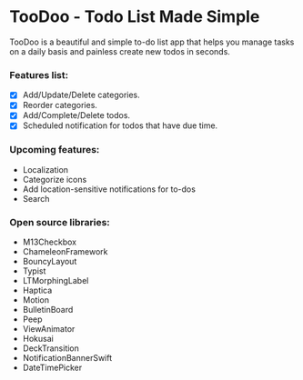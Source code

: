 # TooDoo - Todo List Made Simple
TooDoo is a beautiful and simple to-do list app that helps you manage tasks on a daily basis and painless create new todos in seconds.

### Features list:
- [x] Add/Update/Delete categories.
- [x] Reorder categories.
- [x] Add/Complete/Delete todos.
- [x] Scheduled notification for todos that have due time.

### Upcoming features:
- Localization
- Categorize icons
- Add location-sensitive notifications for to-dos
- Search

### Open source libraries:
- M13Checkbox
- ChameleonFramework
- BouncyLayout
- Typist
- LTMorphingLabel
- Haptica
- Motion
- BulletinBoard
- Peep
- ViewAnimator
- Hokusai
- DeckTransition
- NotificationBannerSwift
- DateTimePicker
